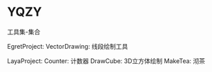 # YQZY
工具集-集合

EgretProject:
	VectorDrawing:	线段绘制工具
	
LayaProject:
	Counter:	计数器
	DrawCube:	3D立方体绘制
	MakeTea:	沏茶
